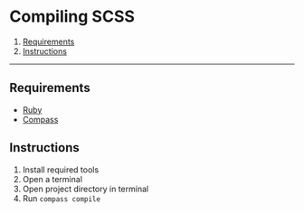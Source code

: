 # Compiling SCSS
1. [Requirements](#requirements)
2. [Instructions](#instructions)

- - -

## Requirements
- [Ruby](https://www.ruby-lang.org/en/downloads/)
- [Compass](http://compass-style.org/install/)

## Instructions
1. Install required tools
2. Open a terminal
3. Open project directory in terminal
4. Run `compass compile`
